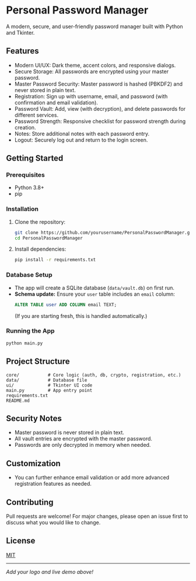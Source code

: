 # Personal Password Manager

<!-- LOGO PLACEHOLDER -->
<!-- Add your project logo here -->

A modern, secure, and user-friendly password manager built with Python and Tkinter.

## Features

- Modern UI/UX: Dark theme, accent colors, and responsive dialogs.
- Secure Storage: All passwords are encrypted using your master password.
- Master Password Security: Master password is hashed (PBKDF2) and never stored in plain text.
- Registration: Sign up with username, email, and password (with confirmation and email validation).
- Password Vault: Add, view (with decryption), and delete passwords for different services.
- Password Strength: Responsive checklist for password strength during creation.
- Notes: Store additional notes with each password entry.
- Logout: Securely log out and return to the login screen.

## Getting Started

### Prerequisites

- Python 3.8+
- pip

### Installation

1. Clone the repository:
   ```sh
   git clone https://github.com/yourusername/PersonalPasswordManager.git
   cd PersonalPasswordManager
   ```
2. Install dependencies:
   ```sh
   pip install -r requirements.txt
   ```

### Database Setup

- The app will create a SQLite database (`data/vault.db`) on first run.
- **Schema update:** Ensure your `user` table includes an `email` column:
  ```sql
  ALTER TABLE user ADD COLUMN email TEXT;
  ```
  (If you are starting fresh, this is handled automatically.)

### Running the App

```sh
python main.py
```

## Project Structure

```
core/           # Core logic (auth, db, crypto, registration, etc.)
data/           # Database file
ui/             # Tkinter UI code
main.py         # App entry point
requirements.txt
README.md
```

## Security Notes

- Master password is never stored in plain text.
- All vault entries are encrypted with the master password.
- Passwords are only decrypted in memory when needed.

## Customization

- You can further enhance email validation or add more advanced registration features as needed.

## Contributing

Pull requests are welcome! For major changes, please open an issue first to discuss what you would like to change.

## License

[MIT](LICENSE)

---

_Add your logo and live demo above!_
